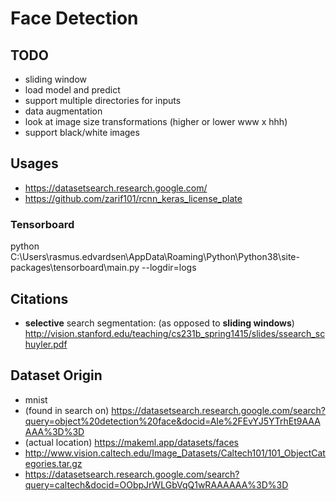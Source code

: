 # Face Detection

## TODO
* sliding window
* load model and predict
* support multiple directories for inputs
* data augmentation
* look at image size transformations (higher or lower www x hhh)
* support black/white images

## Usages
* https://datasetsearch.research.google.com/
* https://github.com/zarif101/rcnn_keras_license_plate

### Tensorboard
python C:\Users\rasmus.edvardsen\AppData\Roaming\Python\Python38\site-packages\tensorboard\main.py --logdir=logs

## Citations
* **selective** search segmentation: (as opposed to **sliding windows**)
http://vision.stanford.edu/teaching/cs231b_spring1415/slides/ssearch_schuyler.pdf

## Dataset Origin
* mnist
* (found in search on) https://datasetsearch.research.google.com/search?query=object%20detection%20face&docid=AIe%2FEvYJ5YTrhEt9AAAAAA%3D%3D
* (actual location) https://makeml.app/datasets/faces
* http://www.vision.caltech.edu/Image_Datasets/Caltech101/101_ObjectCategories.tar.gz
* https://datasetsearch.research.google.com/search?query=caltech&docid=OObpJrWLGbVqQ1wRAAAAAA%3D%3D